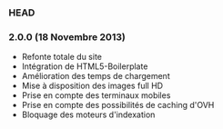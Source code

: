 ### HEAD

### 2.0.0 (18 Novembre 2013)

* Refonte totale du site
* Intégration de HTML5-Boilerplate
* Amélioration des temps de chargement
* Mise à disposition des images full HD
* Prise en compte des terminaux mobiles
* Prise en compte des possibilités de caching d'OVH
* Bloquage des moteurs d'indexation
